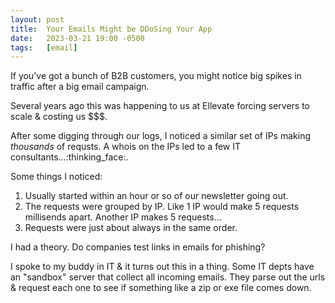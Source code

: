 ```yaml
---
layout: post
title:  Your Emails Might be DDoSing Your App
date:   2023-03-21 19:00 -0500
tags:   [email]
---
```

If you've got a bunch of B2B customers, you might notice big spikes in traffic after a big email campaign. 

Several years ago this was happening to us at Ellevate forcing servers to scale & costing us $$$.

After some digging through our logs, I noticed a similar set of IPs making _thousands_ of requsts. A whois on the IPs led to a few IT consultants...:thinking_face:. 

Some things I noticed:

1. Usually started within an hour or so of our newsletter going out.
1. The requests were grouped by IP. Like 1 IP would make 5 requests millisends apart. Another IP makes 5 requests...
1. Requests were just about always in the same order.

I had a theory. Do companies test links in emails for phishing?

I spoke to my buddy in IT & it turns out this in a thing. Some IT depts have an "sandbox" server that collect all incoming emails. They parse out the urls & request each one to see if something like a zip or exe file comes down. 

